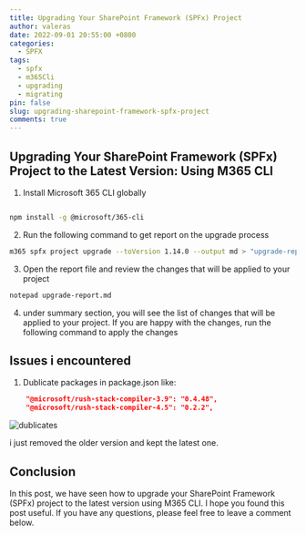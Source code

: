 ```yaml
---
title: Upgrading Your SharePoint Framework (SPFx) Project
author: valeras
date: 2022-09-01 20:55:00 +0800
categories:
  - SPFX
tags:
  - spfx
  - m365Cli
  - upgrading
  - migrating
pin: false
slug: upgrading-sharepoint-framework-spfx-project
comments: true
---
```



## Upgrading Your SharePoint Framework (SPFx) Project to the Latest Version: Using M365 CLI

1. Install Microsoft 365 CLI globally
    
```sh

npm install -g @microsoft/365-cli
```

2. Run the following command to get report on the upgrade process
    
```sh
m365 spfx project upgrade --toVersion 1.14.0 --output md > "upgrade-report.md"
```

3. Open the report file and review the changes that will be applied to your project
    
```sh
notepad upgrade-report.md
```

4. under summary section, you will see the list of changes that will be applied to your project. If you are happy with the changes, run the following command to apply the changes

## Issues i encountered

1. Dublicate packages in package.json like: 

```json
    "@microsoft/rush-stack-compiler-3.9": "0.4.48",
    "@microsoft/rush-stack-compiler-4.5": "0.2.2",
```

![dublicates](/img/posts/dublicates.PNG)

i just removed the older version and kept the latest one.


    
## Conclusion

In this post, we have seen how to upgrade your SharePoint Framework (SPFx) project to the latest version using M365 CLI. I hope you found this post useful. If you have any questions, please feel free to leave a comment below.
